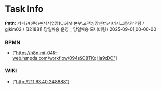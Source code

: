 # Task Info

**Path:** 카페24(주)\본사사업장\[CG]MI본부\고객성장센터\시너지그룹\PnP팀 / gjkim02 / [321881] 당일배송 운영 _ 당일배송 모니터링 / 2025-09-01_00-00-00

### BPMN
- ["https://n8n-mi-048-web.hanpda.com/workflow/094sSO8TKqHa9cDC"]

### WIKI
- ["http://211.63.40.24:8888"]

